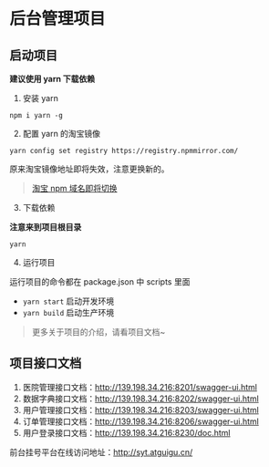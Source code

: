 # 后台管理项目

## 启动项目

**建议使用 yarn 下载依赖**

1. 安装 yarn

`npm i yarn -g`

2. 配置 yarn 的淘宝镜像

`yarn config set registry https://registry.npmmirror.com/`

原来淘宝镜像地址即将失效，注意更换新的。

> [淘宝 npm 域名即将切换](https://zhuanlan.zhihu.com/p/465424728)

3. 下载依赖

**注意来到项目根目录**

`yarn`

4. 运行项目

运行项目的命令都在 package.json 中 scripts 里面

- `yarn start` 启动开发环境
- `yarn build` 启动生产环境

> 更多关于项目的介绍，请看项目文档~

## 项目接口文档

1. 医院管理接口文档：http://139.198.34.216:8201/swagger-ui.html
2. 数据字典接口文档：http://139.198.34.216:8202/swagger-ui.html
3. 用户管理接口文档：http://139.198.34.216:8203/swagger-ui.html
4. 订单管理接口文档：http://139.198.34.216:8206/swagger-ui.html
5. 用户登录接口文档：http://139.198.34.216:8230/doc.html


前台挂号平台在线访问地址：http://syt.atguigu.cn/

